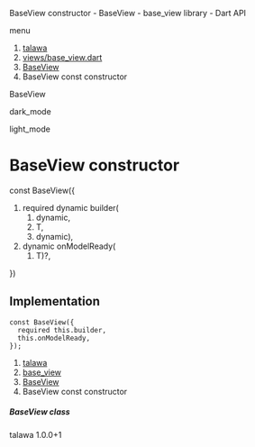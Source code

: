 




BaseView constructor - BaseView - base\_view library - Dart API







menu

1. [talawa](../../index.html)
2. [views/base\_view.dart](../../file-___home_harshil_Desktop_open-source_palisadoes_talawa_lib_views_base_view/)
3. [BaseView<T extends dynamic>](../../file-___home_harshil_Desktop_open-source_palisadoes_talawa_lib_views_base_view/BaseView-class.html)
4. BaseView const constructor

BaseView


dark\_mode

light\_mode




# BaseView<T extends dynamic> constructor


const
BaseView<T extends dynamic>({

1. required dynamic builder(
   1. dynamic,
   2. T,
   3. dynamic),
2. dynamic onModelReady(
   1. T)?,

})

## Implementation

```
const BaseView({
  required this.builder,
  this.onModelReady,
});
```

 


1. [talawa](../../index.html)
2. [base\_view](../../file-___home_harshil_Desktop_open-source_palisadoes_talawa_lib_views_base_view/)
3. [BaseView<T extends dynamic>](../../file-___home_harshil_Desktop_open-source_palisadoes_talawa_lib_views_base_view/BaseView-class.html)
4. BaseView const constructor

##### BaseView class





talawa
1.0.0+1






